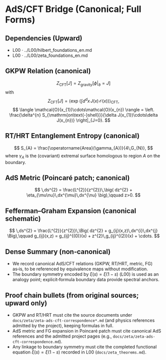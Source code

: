 # AdS/CFT Bridge (Canonical; Full Forms)

## Dependencies (Upward)
- L00 · ../L00/hilbert_foundations_en.md
- L00 · ../L00/zeta_foundations_en.md

## GKPW Relation (canonical)
$$
Z_{\mathrm{CFT}}[J] = Z_{\mathrm{gravity}}\big[ \phi\big|_{\partial} = J \big]
$$
with
$$
Z_{\mathrm{CFT}}[J] = \left\langle \exp\!\left( \int d^{d}x\, J(x)\, \mathcal{O}(x) \right) \right\rangle_{\mathrm{CFT}},
$$
$$
\langle \mathcal{O}(x_{1})\cdots\mathcal{O}(x_{n}) \rangle = \left. \frac{\delta^{n} S_{\mathrm{on\text{-}shell}}}{\delta J(x_{1})\cdots\delta J(x_{n})} \right|_{J=0}.
$$

## RT/HRT Entanglement Entropy (canonical)
$$
S_{A} = \frac{\operatorname{Area}(\gamma_{A})}{4\,G_{N}},
$$
where $\gamma_{A}$ is the (covariant) extremal surface homologous to region $A$ on the boundary.

## AdS Metric (Poincaré patch; canonical)
$$
\,ds^{2} = \frac{L^{2}}{z^{2}}\,\big( dz^{2} + \eta_{\mu\nu}\,dx^{\mu}\,dx^{\nu} \big),\qquad z>0.
$$

## Fefferman–Graham Expansion (canonical schematic)
$$
\,ds^{2} = \frac{L^{2}}{z^{2}}\,\Big( dz^{2} + g_{ij}(x,z)\,dx^{i}\,dx^{j} \Big),\qquad g_{ij}(x,z) = g_{ij}^{(0)}(x) + z^{2}\,g_{ij}^{(2)}(x) + \cdots.
$$

## Dense Summary (non‑canonical)
- We record canonical AdS/CFT relations (GKPW, RT/HRT, metric, FG) as‑is, to be referenced by equivalence maps without modification.
- The boundary symmetry encoded by $\xi(s)=\xi(1-s)$ (L00) is used as an analogy point; explicit‑formula boundary data provide spectral anchors.

## Proof chain bullets (from original sources; upward only)
- GKPW and RT/HRT must cite the source documents under `docs/zeta/zeta-ads-cft-correspondence*.md` (and physics references admitted by the project), keeping formulas in full.
- AdS metric and FG expansion in Poincaré patch must cite canonical AdS references and the admitted project pages (e.g., `docs/zeta/zeta-ads-cft-correspondence.md`).
- Any linkage to boundary symmetry must cite the completed functional equation $\xi(s)=\xi(1-s)$ recorded in L00 (`docs/zeta_theorems.md`).
